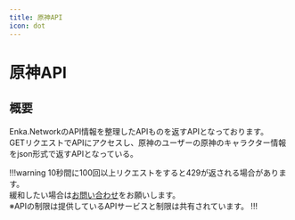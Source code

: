 ```yaml
---
title: 原神API
icon: dot
---
```


# 原神API
## 概要
Enka.NetworkのAPI情報を整理したAPIものを返すAPIとなっております。
<br>GETリクエストでAPIにアクセスし、原神のユーザーの原神のキャラクター情報をjson形式で返すAPIとなっている。

!!!warning
10秒間に100回以上リクエストをすると429が返される場合があります。
<br>緩和したい場合は[お問い合わせ](https://discord.com/invite/Y6w5Jv3EAR)をお願いします。
<br>※APIの制限は提供しているAPIサービスと制限は共有されています。
!!!